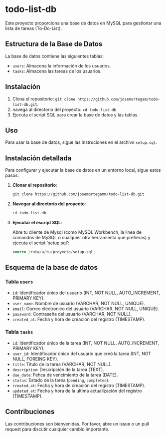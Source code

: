 # todo-list-db

Este proyecto proporciona una base de datos en MySQL para gestionar una lista de tareas (To-Do-List).

## Estructura de la Base de Datos

La base de datos contiene las siguientes tablas:

- `users`: Almacena la información de los usuarios.
- `tasks`: Almacena las tareas de los usuarios.

## Instalación

1. Clona el repositorio: `git clone https://github.com/josemortegam/todo-list-db.git`.
2. navega al directorio del proyecto: `cd todo-list-db`
3. Ejecuta el script SQL para crear la base de datos y las tablas.

## Uso

Para usar la base de datos, sigue las instruciones en el archivo `setup.sql`.

## Instalación detallada

Para configurar y ejecutar la base de datos en un entorno local, sigue estos pasos:

1. **Clonar el repositorio**:

   ```bash
   git clone https://github.com/josemortegamm/todo-list-db.git
   ```

2. **Navegar al directorio del proyecto**:

   ```bash
   cd todo-list-db
   ```

3. **Ejecutar el escript SQL**:

   Abre tu cliente de Mysql (como MySQL Workbench, la linea de comandos de MySQL o   cualquier otra herramienta que prefieras) y ejecuta el script 'setup.sql':

   ```sql
   source /ruta/a/tu/proyecto/setup.sql;
   ```

## Esquema de la base de datos

### Tabla `users`

- `id`: Identificador único del usuario (INT, NOT NULL, AUTO_INCREMENT, PRIMARY KEY).
- `user_name`: Nombre de usuario (VARCHAR, NOT NULL, UNIQUE).
- `email`: Correo electronico del usuario (VARCHAR, NOT NULL, UNIQUE).
- `password`: Contraseña del usuario (VARCHAR, NOT NULL).
- `created_at`: Fecha y hora de creación del registro (TIMESTAMP).

### Tabla `tasks`

- `id`: Identificador único de la tarea (INT, NOT NULL, AUTO_INCREMENT, PRIMARY KEY).
- `user_id`: Identificador único del usuario que creó la tarea (INT, NOT NULL, FOREING KEY).
- `title`: Titulo de la tarea (VARCHAR, NOT NULL).
- `description`: Descripción de la tarea (TEXT).
- `due_date`: Fehca de vencimiento de la tarea (DATE).
- `status`: Estado de la tarea (`pending`, `completed`).
- `created_at`: Fecha y hora de creación del registro (TIMESTAMP).
- `updated_at`: Fecha y hora de la ultima actualización del registro (TIMESTAMP).

## Contribuciones

Las contribuciones son bienvenidas. Por favor, abre un issue o un pull request para discutir cualquier cambio importante.
